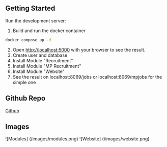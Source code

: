## Getting Started
Run the development server:

1. Build and run the docker container
```bash
docker compose up -d
```
2. Open [http://localhost:5000](http://localhost:8069) with your browser to see the result.
3. Create user and database
4. Install Module "Recruitment"
5. Install Module "MP Recruitment"
6. Install Module "Website"
6. See the result on localhost:8069/jobs or localhost:8069/mpjobs for the simple one

## Github Repo
[Github](https://github.com/idoyudha/odoo-dev-recruitment)

## Images
![Modules] (/images/modules.png)
![Website] (/images/website.png)